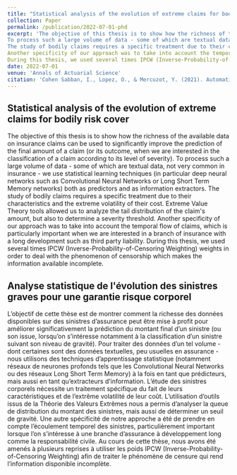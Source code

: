 ```yaml
---
title: "Statistical analysis of the evolution of extreme claims for bodily risk cover."
collection: Paper
permalink: /publication/2022-07-01-phd
excerpt: 'The objective of this thesis is to show how the richness of the available data on insurance claims can be used to significantly improve the prediction of the final amount of a claim (or its outcome, when we are interested in the classification of a claim according to its level of severity). 
To process such a large volume of data - some of which are textual data, not very common in insurance - we use statistical learning techniques (in particular deep neural networks such as Convolutional Neural Networks or Long Short Term Memory networks) both as predictors and as information extractors. 
The study of bodily claims requires a specific treatment due to their characteristics and the extreme volatility of their cost. Extreme Value Theory tools allowed us to analyze the tail distribution of the claim's amount, but also to determine a severity threshold. 
Another specificity of our approach was to take into account the temporal flow of claims, which is particularly important when we are interested in a branch of insurance with a long development such as third party liability. 
During this thesis, we used several times IPCW (Inverse-Probability-of-Censoring Weighting) weights in order to deal with the phenomenon of censorship which makes the information available incomplete.'
date: 2022-07-01
venue: 'Annals of Actuarial Science'
citation: 'Cohen Sabban, I., Lopez, O., & Mercuzot, Y. (2021). Automatic analysis of insurance reports through deep neural networks to identify severe claims. Annals of Actuarial Science, 1-26. doi:10.1017/S174849952100004X.'
---
```


## Statistical analysis of the evolution of extreme claims for bodily risk cover

The objective of this thesis is to show how the richness of the available data on insurance claims can be used to significantly improve the prediction of the final amount of a claim (or its outcome, when we are interested in the classification of a claim according to its level of severity). 
To process such a large volume of data - some of which are textual data, not very common in insurance - we use statistical learning techniques (in particular deep neural networks such as Convolutional Neural Networks or Long Short Term Memory networks) both as predictors and as information extractors. 
The study of bodily claims requires a specific treatment due to their characteristics and the extreme volatility of their cost. Extreme Value Theory tools allowed us to analyze the tail distribution of the claim's amount, but also to determine a severity threshold. 
Another specificity of our approach was to take into account the temporal flow of claims, which is particularly important when we are interested in a branch of insurance with a long development such as third party liability. 
During this thesis, we used several times IPCW (Inverse-Probability-of-Censoring Weighting) weights in order to deal with the phenomenon of censorship which makes the information available incomplete.

## Analyse statistique de l'évolution des sinistres graves pour une garantie risque corporel

L’objectif de cette thèse est de montrer comment la richesse des données disponibles sur des sinistres d’assurance peut être mise à profit pour améliorer significativement la prédiction du montant final d’un sinistre (ou son issue, lorsqu’on s’intéresse notamment à la classification d’un sinistre suivant son niveau de gravité). Pour traiter des données d’un tel volume - dont certaines sont des données textuelles, peu usuelles en assurance - nous utilisons des techniques d’apprentissage statistique (notamment réseaux de neurones profonds tels que les Convolutional Neural Networks ou des réseaux Long Short Term Memory) à la fois en tant que prédicteurs, mais aussi en tant qu’extracteurs d’information. L’étude des sinistres corporels nécessite un traitement spécifique du fait de leurs caractéristiques et de l’extrême volatilité de leur coût. L’utilisation d’outils issus de la Théorie des Valeurs Extrêmes nous a permis d’analyser la queue de distribution du montant des sinistres, mais aussi de déterminer un seuil de gravité. Une autre spécificité de notre approche a été de prendre en compte l’écoulement temporel des sinistres, particulièrement important lorsque l’on s’intéresse à une branche d’assurance à développement long comme la responsabilité civile. Au cours de cette thèse, nous avons été amenés à plusieurs reprises à utiliser les poids IPCW (Inverse-Probability-of-Censoring Weighting) afin de traiter le phénomène de censure qui rend l’information disponible incomplète.
